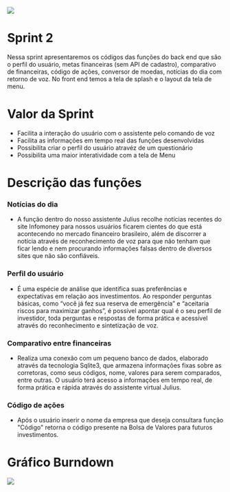 <!DOCTYPE html>

<p align="left">
  <img src="https://github.com/TheLooksDatabase/Julius/blob/main/3)%20Images/Sprint%201%20Nessa%20sprint%20apresentaremos%20os%20c%C3%B3digos%20das%20fun%C3%A7%C3%B5es%20cota%C3%A7%C3%A3o%20do%20dia%2C%20calculadora%20de%20juros%20compostos%2C%20metas%20(sem%20API%20de%20cadastro)%2C%20conversor%20de%20moedas%20e%20a%20implementa%C3%A7%C3%A3o%20do%20reconhecimento%20de%20voz%20e%20retorno%20%20(1)/3.png" />
</p>  

<h1 align="left">Sprint 2</h1>

  Nessa sprint apresentaremos os códigos das funções do back end que são o perfil do usuário, metas financeiras (sem API de cadastro), comparativo de financeiras, código de ações, conversor de moedas, notícias do dia com retorno de voz. 
No front end temos a tela de splash e o layout da tela de menu.


<h1 align="left">Valor da Sprint</h1>

- Facilita a interação do usuário com o assistente pelo comando de voz
- Facilita as informações em tempo real das funções desenvolvidas
- Possibilita criar o perfil do usuário atravéz de um questionário
- Possibilita uma maior interatividade com a tela de Menu


<h1 align="left">Descrição das funções</h1>

### Notícias do dia

- A função dentro do nosso assistente Julius recolhe notícias recentes do site Infomoney para nossos usuários ficarem cientes do que está acontecendo no mercado financeiro brasileiro, além de discorrer a notícia através de reconhecimento de voz para que não tenham que ficar lendo e nem procurando informações falsas dentro de diversos sites que não são confiáveis.

### Perfil do usuário

- É uma espécie de análise que identifica suas preferências e expectativas em relação aos investimentos. Ao responder perguntas básicas, como “você já fez sua reserva de emergência” e “aceitaria riscos para maximizar ganhos”, é possível apontar qual é o seu perfil de investidor, toda perguntas e respostas de forma prática e acessível através do reconhecimento e sintetização de voz.

### Comparativo entre financeiras

- Realiza uma conexão com um pequeno banco de dados, elaborado através da tecnologia Sqlite3, que armazena informações fixas sobre as corretoras, como seus códigos, nome, valores para serem comparados, entre outras. O usuário terá acesso a informações em tempo real, de forma prática e rápida através do assistente virtual Julius.

### Código de ações

- Após o usuário inserir o nome da empresa que deseja consultara função "Código" retorna o código presente na Bolsa de Valores para futuros investimentos.



<h1 align="left">Gráfico Burndown</h1>
<p align="left">
  <img src="https://github.com/TheLooksDatabase/Julius/blob/main/3)%20Images/img_burndown1.PNG" />
</p> 



  

					  

